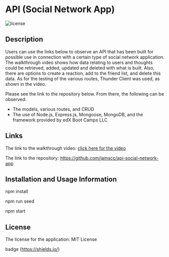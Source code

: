 # API (Social Network App)
![license](https://img.shields.io/badge/License-MIT_License-red.svg)

## Description

Users can use the links below to observe an API that has been built for possible use in connection with a certain type of social network application. The walkthrough video shows how data relating to users and thoughts could be retrieved, added, updated and deleted with what is built. Also, there are options to create a reaction, add to the friend list, and delete this data. As for the testing of the various routes, Thunder Client was used, as shown in the video. 

Please see the link to the repository below. From there, the following can be observed:
- The models, various routes, and CRUD
- The use of Node.js, Express.js, Mongoose, MongoDB, and the framework provided by edX Boot Camps LLC

## Links

The link to the walkthrough video: [click here for the video](https://drive.google.com/file/d/1VGhiGQ8qwdFx4Q6O5nN02YdqBb1P8_mb/view?usp=share_link)

The link to the repository: https://github.com/jamscc/api-social-network-app

## Installation and Usage Information

npm install

npm run seed 

npm start

## License

The license for the application: MIT License

badge (https://shields.io/)